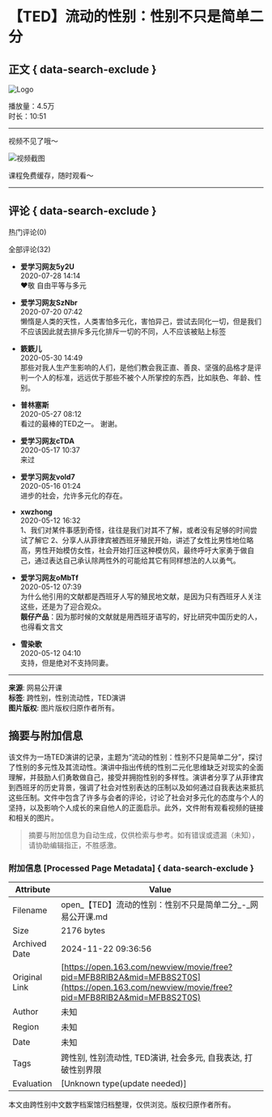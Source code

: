 # 【TED】流动的性别：性别不只是简单二分

## 正文 { data-search-exclude }


![Logo](https://open-image.ws.126.net/open-h5uploadfile/head-logo-190916.png)

播放量：4.5万  
时长：10:51  

---

视频不见了哦～

![视频截图](http://open-image.ws.126.net/42b3ed0c9a0d4a14bcc7131ef26ef77a.jpg)

课程免费缓存，随时观看～

---

## 评论 { data-search-exclude }

热门评论(0)

全部评论(32)

- **爱学习网友5y2U**  
  2020-07-28 14:14  
  ❤敬 自由平等与多元

- **爱学习网友SzNbr**  
  2020-07-20 07:42  
  懒惰是人类的天性，人类害怕多元化，害怕异己，尝试去同化一切，但是我们不应该因此就去排斥多元化排斥一切的不同，人不应该被贴上标签

- **簌簌儿**  
  2020-05-30 14:49  
  那些对我人生产生影响的人们，是他们教会我正直、善良、坚强的品格才是评判一个人的标准，远远优于那些不被个人所掌控的东西，比如肤色、年龄、性别。

- **普林塞斯**  
  2020-05-27 08:12  
  看过的最棒的TED之一。 谢谢。

- **爱学习网友cTDA**  
  2020-05-17 10:37  
  来过

- **爱学习网友vold7**  
  2020-05-16 01:24  
  进步的社会，允许多元化的存在。

- **xwzhong**  
  2020-05-12 16:32  
  1、我们对某件事感到奇怪，往往是我们对其不了解，或者没有足够的时间尝试了解它 2、分享人从菲律宾被西班牙殖民开始，讲述了女性比男性地位略高，男性开始模仿女性，社会开始打压这种模仿风，最终呼吁大家勇于做自己，通过表达自己承认除两性外的可能给其它有同样想法的人以勇气。

- **爱学习网友oMbTf**  
  2020-05-12 07:39  
  为什么他引用的文献都是西班牙人写的殖民地文献，是因为只有西班牙人关注这些，还是为了迎合观众。  
  **靓仔产品**：因为那时候的文献就是用西班牙语写的，好比研究中国历史的人，也得看文言文

- **雪染歌**  
  2020-05-12 04:10  
  支持，但是绝对不支持同妻。

---

**来源**: 网易公开课   
**标签**: 跨性别，性别流动性，TED演讲  
**图片版权**: 图片版权归原作者所有。  
<!-- tcd_original_link https://open.163.com/newview/movie/free?pid=MFB8RIB2A&mid=MFB8S2T0S -->
## 摘要与附加信息

<!-- tcd_abstract -->
该文件为一场TED演讲的记录，主题为“流动的性别：性别不只是简单二分”，探讨了性别的多元性及其流动性。演讲中指出传统的性别二元化思维缺乏对现实的全面理解，并鼓励人们勇敢做自己，接受并拥抱性别的多样性。演讲者分享了从菲律宾到西班牙的历史背景，强调了社会对性别表达的压制以及如何通过自我表达来抵抗这些压制。文件中包含了许多与会者的评论，讨论了社会对多元化的态度与个人的坚持，以及影响个人成长的来自他人的正面启示。此外，文件附有观看视频的链接和相关的图片。
<!-- tcd_abstract_end -->

> 摘要与附加信息为自动生成，仅供检索与参考。如有错误或遗漏（未知），请协助编辑指正，不胜感激。

### 附加信息 [Processed Page Metadata] { data-search-exclude }

| Attribute       | Value                                  |
|-----------------|----------------------------------------|
| Filename        | open_【TED】流动的性别：性别不只是简单二分_-_网易公开课.md                             |
| Size            | 2176 bytes                           |
| Archived Date   | 2024-11-22 09:36:56                             |
| Original Link   | [https://open.163.com/newview/movie/free?pid=MFB8RIB2A&mid=MFB8S2T0S](https://open.163.com/newview/movie/free?pid=MFB8RIB2A&mid=MFB8S2T0S)                       |
| Author          | 未知                               |
| Region          | 未知                               |
| Date            | 未知                                 |
| Tags            | 跨性别, 性别流动性, TED演讲, 社会多元, 自我表达, 打破性别界限                                 |
| Evaluation            | [Unknown type(update needed)]                                 |
<!-- tcd_table_end -->

本文由跨性别中文数字档案馆归档整理，仅供浏览。版权归原作者所有。

